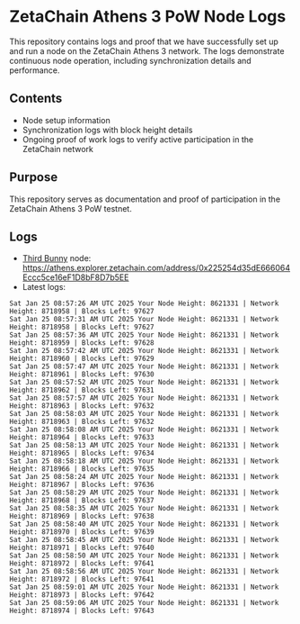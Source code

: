 # ZetaChain Athens 3 PoW Node Logs
This repository contains logs and proof that we have successfully set up and run a node on the ZetaChain Athens 3 network. The logs demonstrate continuous node operation, including synchronization details and performance.

## Contents
- Node setup information
- Synchronization logs with block height details
- Ongoing proof of work logs to verify active participation in the ZetaChain network

## Purpose
This repository serves as documentation and proof of participation in the ZetaChain Athens 3 PoW testnet.

## Logs

- [Third Bunny](https://thirdbunny.xyz/) node: https://athens.explorer.zetachain.com/address/0x225254d35dE666064Eccc5ce16eF1D8bF8D7b5EE
- Latest logs:
```
Sat Jan 25 08:57:26 AM UTC 2025 Your Node Height: 8621331 | Network Height: 8718958 | Blocks Left: 97627
Sat Jan 25 08:57:31 AM UTC 2025 Your Node Height: 8621331 | Network Height: 8718958 | Blocks Left: 97627
Sat Jan 25 08:57:36 AM UTC 2025 Your Node Height: 8621331 | Network Height: 8718959 | Blocks Left: 97628
Sat Jan 25 08:57:42 AM UTC 2025 Your Node Height: 8621331 | Network Height: 8718960 | Blocks Left: 97629
Sat Jan 25 08:57:47 AM UTC 2025 Your Node Height: 8621331 | Network Height: 8718961 | Blocks Left: 97630
Sat Jan 25 08:57:52 AM UTC 2025 Your Node Height: 8621331 | Network Height: 8718962 | Blocks Left: 97631
Sat Jan 25 08:57:57 AM UTC 2025 Your Node Height: 8621331 | Network Height: 8718963 | Blocks Left: 97632
Sat Jan 25 08:58:03 AM UTC 2025 Your Node Height: 8621331 | Network Height: 8718963 | Blocks Left: 97632
Sat Jan 25 08:58:08 AM UTC 2025 Your Node Height: 8621331 | Network Height: 8718964 | Blocks Left: 97633
Sat Jan 25 08:58:13 AM UTC 2025 Your Node Height: 8621331 | Network Height: 8718965 | Blocks Left: 97634
Sat Jan 25 08:58:18 AM UTC 2025 Your Node Height: 8621331 | Network Height: 8718966 | Blocks Left: 97635
Sat Jan 25 08:58:24 AM UTC 2025 Your Node Height: 8621331 | Network Height: 8718967 | Blocks Left: 97636
Sat Jan 25 08:58:29 AM UTC 2025 Your Node Height: 8621331 | Network Height: 8718968 | Blocks Left: 97637
Sat Jan 25 08:58:35 AM UTC 2025 Your Node Height: 8621331 | Network Height: 8718969 | Blocks Left: 97638
Sat Jan 25 08:58:40 AM UTC 2025 Your Node Height: 8621331 | Network Height: 8718970 | Blocks Left: 97639
Sat Jan 25 08:58:45 AM UTC 2025 Your Node Height: 8621331 | Network Height: 8718971 | Blocks Left: 97640
Sat Jan 25 08:58:50 AM UTC 2025 Your Node Height: 8621331 | Network Height: 8718972 | Blocks Left: 97641
Sat Jan 25 08:58:56 AM UTC 2025 Your Node Height: 8621331 | Network Height: 8718972 | Blocks Left: 97641
Sat Jan 25 08:59:01 AM UTC 2025 Your Node Height: 8621331 | Network Height: 8718973 | Blocks Left: 97642
Sat Jan 25 08:59:06 AM UTC 2025 Your Node Height: 8621331 | Network Height: 8718974 | Blocks Left: 97643
```
